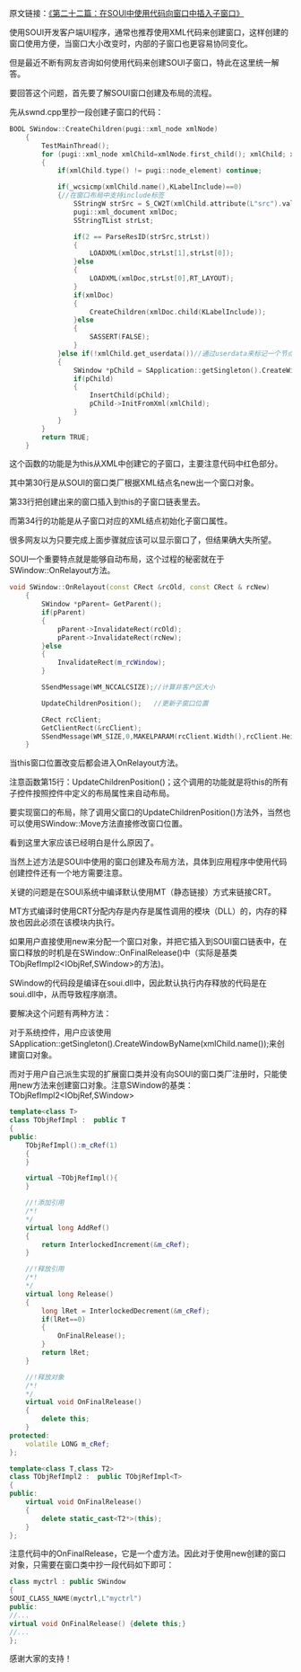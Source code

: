 原文链接：[《第二十二篇：在SOUI中使用代码向窗口中插入子窗口》](http://www.cnblogs.com/setoutsoft/p/4301928.html)

使用SOUI开发客户端UI程序，通常也推荐使用XML代码来创建窗口，这样创建的窗口使用方便，当窗口大小改变时，内部的子窗口也更容易协同变化。

但是最近不断有网友咨询如何使用代码来创建SOUI子窗口，特此在这里统一解答。

要回答这个问题，首先要了解SOUI窗口创建及布局的流程。

先从swnd.cpp里抄一段创建子窗口的代码：

```c++
BOOL SWindow::CreateChildren(pugi::xml_node xmlNode)
    {
        TestMainThread();
        for (pugi::xml_node xmlChild=xmlNode.first_child(); xmlChild; xmlChild=xmlChild.next_sibling())
        {
            if(xmlChild.type() != pugi::node_element) continue;

            if(_wcsicmp(xmlChild.name(),KLabelInclude)==0)
            {//在窗口布局中支持include标签
                SStringW strSrc = S_CW2T(xmlChild.attribute(L"src").value());
                pugi::xml_document xmlDoc;
                SStringTList strLst;

                if(2 == ParseResID(strSrc,strLst))
                {
                    LOADXML(xmlDoc,strLst[1],strLst[0]);
                }else
                {
                    LOADXML(xmlDoc,strLst[0],RT_LAYOUT);
                }
                if(xmlDoc)
                {
                    CreateChildren(xmlDoc.child(KLabelInclude));
                }else
                {
                    SASSERT(FALSE);
                }
            }else if(!xmlChild.get_userdata())//通过userdata来标记一个节点是否可以忽略
            {
                SWindow *pChild = SApplication::getSingleton().CreateWindowByName(xmlChild.name());
                if(pChild)
                {
                    InsertChild(pChild);
                    pChild->InitFromXml(xmlChild);
                }
            }
        }
        return TRUE;
    }
```

这个函数的功能是为this从XML中创建它的子窗口，主要注意代码中红色部分。

其中第30行是从SOUI的窗口类厂根据XML结点名new出一个窗口对象。

第33行把创建出来的窗口插入到this的子窗口链表里去。

而第34行的功能是从子窗口对应的XML结点初始化子窗口属性。

很多网友以为只要完成上面步骤就应该可以显示窗口了，但结果确大失所望。

SOUI一个重要特点就是能够自动布局，这个过程的秘密就在于SWindow::OnRelayout方法。

```c++
void SWindow::OnRelayout(const CRect &rcOld, const CRect & rcNew)
    {
        SWindow *pParent= GetParent();
        if(pParent)
        {
            pParent->InvalidateRect(rcOld);
            pParent->InvalidateRect(rcNew);
        }else
        {
            InvalidateRect(m_rcWindow);
        }

        SSendMessage(WM_NCCALCSIZE);//计算非客户区大小

        UpdateChildrenPosition();   //更新子窗口位置

        CRect rcClient;
        GetClientRect(&rcClient);
        SSendMessage(WM_SIZE,0,MAKELPARAM(rcClient.Width(),rcClient.Height()));
    }
```

当this窗口位置改变后都会进入OnRelayout方法。

注意函数第15行：UpdateChildrenPosition()；这个调用的功能就是将this的所有子控件按照控件中定义的布局属性来自动布局。

要实现窗口的布局，除了调用父窗口的UpdateChildrenPosition()方法外，当然也可以使用SWindow::Move方法直接修改窗口位置。

看到这里大家应该已经明白是什么原因了。

当然上述方法是SOUI中使用的窗口创建及布局方法，具体到应用程序中使用代码创建控件还有一个地方需要注意。

关键的问题是在SOUI系统中编译默认使用MT（静态链接）方式来链接CRT。

MT方式编译时使用CRT分配内存是内存是属性调用的模块（DLL）的，内存的释放也因此必须在该模块内执行。

如果用户直接使用new来分配一个窗口对象，并把它插入到SOUI窗口链表中，在窗口释放的时机是在SWindow::OnFinalRelease()中（实际是基类TObjRefImpl2<IObjRef,SWindow>的方法)。

SWindow的代码段是编译在soui.dll中，因此默认执行内存释放的代码是在soui.dll中，从而导致程序崩溃。

要解决这个问题有两种方法：

对于系统控件，用户应该使用SApplication::getSingleton().CreateWindowByName(xmlChild.name());来创建窗口对象。

而对于用户自己派生实现的扩展窗口类并没有向SOUI的窗口类厂注册时，只能使用new方法来创建窗口对象。注意SWindow的基类：TObjRefImpl2<IObjRef,SWindow>

```c++
template<class T>
class TObjRefImpl :  public T
{
public:
    TObjRefImpl():m_cRef(1)
    {
    }

    virtual ~TObjRefImpl(){
    }

    //!添加引用
    /*!
    */
    virtual long AddRef()
    {
        return InterlockedIncrement(&m_cRef);
    }

    //!释放引用
    /*!
    */
    virtual long Release()
    {
        long lRet = InterlockedDecrement(&m_cRef);
        if(lRet==0)
        {
            OnFinalRelease();
        }
        return lRet;
    }

    //!释放对象
    /*!
    */
    virtual void OnFinalRelease()
    {
        delete this;
    }
protected:
    volatile LONG m_cRef;
};

template<class T,class T2>
class TObjRefImpl2 :  public TObjRefImpl<T>
{
public:
    virtual void OnFinalRelease()
    {
        delete static_cast<T2*>(this);
    }
};
```

注意代码中的OnFinalRelease，它是一个虚方法。因此对于使用new创建的窗口对象，只需要在窗口类中抄一段代码如下即可：

```c++
class myctrl : public SWindow
{
SOUI_CLASS_NAME(myctrl,L"myctrl")
public:
//...
virtual void OnFinalRelease() {delete this;}
//...
};
```

感谢大家的支持！